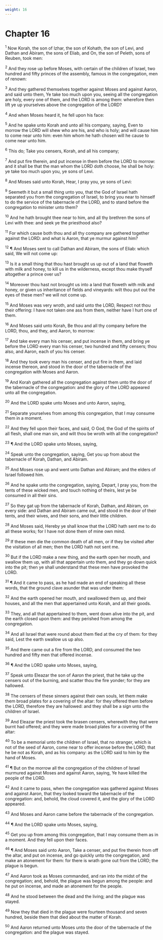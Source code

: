 ```yaml
---
weight: 16
---
```


# Chapter 16

<sup>1</sup> Now Korah, the son of Izhar, the son of Kohath, the son of Levi, and Dathan and Abiram, the sons of Eliab, and On, the son of Peleth, sons of Reuben, took men: 

<sup>2</sup> And they rose up before Moses, with certain of the children of Israel, two hundred and fifty princes of the assembly, famous in the congregation, men of renown: 

<sup>3</sup> And they gathered themselves together against Moses and against Aaron, and said unto them, Ye take too much upon you, seeing all the congregation are holy, every one of them, and the LORD is among them: wherefore then lift ye up yourselves above the congregation of the LORD? 

<sup>4</sup> And when Moses heard it, he fell upon his face: 

<sup>5</sup> And he spake unto Korah and unto all his company, saying, Even to morrow the LORD will shew who are his, and who is holy; and will cause him to come near unto him: even him whom he hath chosen will he cause to come near unto him. 

<sup>6</sup> This do; Take you censers, Korah, and all his company; 

<sup>7</sup> And put fire therein, and put incense in them before the LORD to morrow: and it shall be that the man whom the LORD doth choose, he shall be holy: ye take too much upon you, ye sons of Levi. 

<sup>8</sup> And Moses said unto Korah, Hear, I pray you, ye sons of Levi: 

<sup>9</sup> Seemeth it but a small thing unto you, that the God of Israel hath separated you from the congregation of Israel, to bring you near to himself to do the service of the tabernacle of the LORD, and to stand before the congregation to minister unto them? 

<sup>10</sup> And he hath brought thee near to him, and all thy brethren the sons of Levi with thee: and seek ye the priesthood also? 

<sup>11</sup> For which cause both thou and all thy company are gathered together against the LORD: and what is Aaron, that ye murmur against him? 

<sup>12</sup> ¶ And Moses sent to call Dathan and Abiram, the sons of Eliab: which said, We will not come up: 

<sup>13</sup> Is it a small thing that thou hast brought us up out of a land that floweth with milk and honey, to kill us in the wilderness, except thou make thyself altogether a prince over us? 

<sup>14</sup> Moreover thou hast not brought us into a land that floweth with milk and honey, or given us inheritance of fields and vineyards: wilt thou put out the eyes of these men? we will not come up. 

<sup>15</sup> And Moses was very wroth, and said unto the LORD, Respect not thou their offering: I have not taken one ass from them, neither have I hurt one of them. 

<sup>16</sup> And Moses said unto Korah, Be thou and all thy company before the LORD, thou, and they, and Aaron, to morrow: 

<sup>17</sup> And take every man his censer, and put incense in them, and bring ye before the LORD every man his censer, two hundred and fifty censers; thou also, and Aaron, each of you his censer. 

<sup>18</sup> And they took every man his censer, and put fire in them, and laid incense thereon, and stood in the door of the tabernacle of the congregation with Moses and Aaron. 

<sup>19</sup> And Korah gathered all the congregation against them unto the door of the tabernacle of the congregation: and the glory of the LORD appeared unto all the congregation. 

<sup>20</sup> And the LORD spake unto Moses and unto Aaron, saying, 

<sup>21</sup> Separate yourselves from among this congregation, that I may consume them in a moment. 

<sup>22</sup> And they fell upon their faces, and said, O God, the God of the spirits of all flesh, shall one man sin, and wilt thou be wroth with all the congregation? 

<sup>23</sup> ¶ And the LORD spake unto Moses, saying, 

<sup>24</sup> Speak unto the congregation, saying, Get you up from about the tabernacle of Korah, Dathan, and Abiram. 

<sup>25</sup> And Moses rose up and went unto Dathan and Abiram; and the elders of Israel followed him. 

<sup>26</sup> And he spake unto the congregation, saying, Depart, I pray you, from the tents of these wicked men, and touch nothing of theirs, lest ye be consumed in all their sins. 

<sup>27</sup> So they gat up from the tabernacle of Korah, Dathan, and Abiram, on every side: and Dathan and Abiram came out, and stood in the door of their tents, and their wives, and their sons, and their little children. 

<sup>28</sup> And Moses said, Hereby ye shall know that the LORD hath sent me to do all these works; for I have not done them of mine own mind. 

<sup>29</sup> If these men die the common death of all men, or if they be visited after the visitation of all men; then the LORD hath not sent me. 

<sup>30</sup> But if the LORD make a new thing, and the earth open her mouth, and swallow them up, with all that appertain unto them, and they go down quick into the pit; then ye shall understand that these men have provoked the LORD. 

<sup>31</sup> ¶ And it came to pass, as he had made an end of speaking all these words, that the ground clave asunder that was under them: 

<sup>32</sup> And the earth opened her mouth, and swallowed them up, and their houses, and all the men that appertained unto Korah, and all their goods. 

<sup>33</sup> They, and all that appertained to them, went down alive into the pit, and the earth closed upon them: and they perished from among the congregation. 

<sup>34</sup> And all Israel that were round about them fled at the cry of them: for they said, Lest the earth swallow us up also. 

<sup>35</sup> And there came out a fire from the LORD, and consumed the two hundred and fifty men that offered incense. 

<sup>36</sup> ¶ And the LORD spake unto Moses, saying, 

<sup>37</sup> Speak unto Eleazar the son of Aaron the priest, that he take up the censers out of the burning, and scatter thou the fire yonder; for they are hallowed. 

<sup>38</sup> The censers of these sinners against their own souls, let them make them broad plates for a covering of the altar: for they offered them before the LORD, therefore they are hallowed: and they shall be a sign unto the children of Israel. 

<sup>39</sup> And Eleazar the priest took the brasen censers, wherewith they that were burnt had offered; and they were made broad plates for a covering of the altar: 

<sup>40</sup> To be a memorial unto the children of Israel, that no stranger, which is not of the seed of Aaron, come near to offer incense before the LORD; that he be not as Korah, and as his company: as the LORD said to him by the hand of Moses. 

<sup>41</sup> ¶ But on the morrow all the congregation of the children of Israel murmured against Moses and against Aaron, saying, Ye have killed the people of the LORD. 

<sup>42</sup> And it came to pass, when the congregation was gathered against Moses and against Aaron, that they looked toward the tabernacle of the congregation: and, behold, the cloud covered it, and the glory of the LORD appeared. 

<sup>43</sup> And Moses and Aaron came before the tabernacle of the congregation. 

<sup>44</sup> ¶ And the LORD spake unto Moses, saying, 

<sup>45</sup> Get you up from among this congregation, that I may consume them as in a moment. And they fell upon their faces. 

<sup>46</sup> ¶ And Moses said unto Aaron, Take a censer, and put fire therein from off the altar, and put on incense, and go quickly unto the congregation, and make an atonement for them: for there is wrath gone out from the LORD; the plague is begun. 

<sup>47</sup> And Aaron took as Moses commanded, and ran into the midst of the congregation; and, behold, the plague was begun among the people: and he put on incense, and made an atonement for the people. 

<sup>48</sup> And he stood between the dead and the living; and the plague was stayed. 

<sup>49</sup> Now they that died in the plague were fourteen thousand and seven hundred, beside them that died about the matter of Korah. 

<sup>50</sup> And Aaron returned unto Moses unto the door of the tabernacle of the congregation: and the plague was stayed. 


